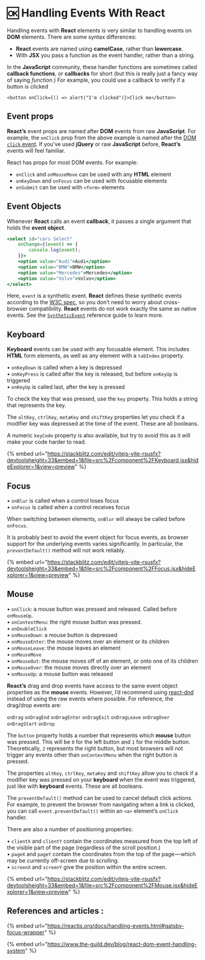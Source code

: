 # 🆗 Handling Events With React

Handling events with **React** elements is very similar to handling events on **DOM** elements. There are some syntax differences:

* **React** events are named using **camelCase**, rather than **lowercase**.
* With **JSX** you pass a function as the event handler, rather than a string.

In the **JavaScript** community, these handler functions are sometimes called **callback functions**, or **callbacks** for short (but this is really just a fancy way of saying _function_.) For example, you could use a callback to verify if a button is clicked

```
<button onClick={() => alert("I'm clicked")}>Click me</button>
```

## Event props

**React’s** event props are named after **DOM** events from raw **JavaScript**. For example, the `onClick` prop from the above example is named after the [DOM `click` event](https://developer.mozilla.org/en-US/docs/Web/Events/click). If you’ve used **jQuery** or raw **JavaScript** before, **React’s** events will feel familiar.

React has props for most DOM events. For example:

* `onClick` and `onMouseMove` can be used with any **HTML** element
* `onKeyDown` and `onFocus` can be used with focusable elements
* `onSubmit` can be used with `<form>` elements

## Event Objects

Whenever **React** calls an event **callback**, it passes a single argument that holds the **event object**.

```jsx
<select id="cars Select"
    onChange={(event) => {
        console.log(event);        
    }}>
    <option value="Audi">Audi</option>
    <option value="BMW">BMW</option>
    <option value="Mercedes">Mercedes</option>
    <option value="Volvo">Volvo</option>
</select>
```

Here, `event` is a synthetic event. **React** defines these synthetic events according to the [W3C spec](https://www.w3.org/TR/DOM-Level-3-Events/), so you don’t need to worry about cross-browser compatibility. **React** events do not work exactly the same as native events. See the [`SyntheticEvent`](https://reactjs.org/docs/events.html) reference guide to learn more.

## Keyboard <a href="#keyboard" id="keyboard"></a>

**Keyboard** events can be used with any focusable element. This includes **HTML** form elements, as well as any element with a `tabIndex` property.

• `onKeyDown` is called when a key is depressed\
• `onKeyPress` is called after the key is released, but before `onKeyUp` is triggered\
• `onKeyUp` is called last, after the key is pressed



To check the key that was pressed, use the `key` property. This holds a string that represents the key.

The `altKey`, `ctrlKey`, `metaKey` and `shiftKey` properties let you check if a modifier key was depressed at the time of the event. These are all booleans.

A numeric `keyCode` property is also available, but try to avoid this as it will make your code harder to read.

{% embed url="https://stackblitz.com/edit/vitejs-vite-rsusfx?devtoolsheight=33&embed=1&file=src%2Fcomponent%2FKeyboard.jsx&hideExplorer=1&view=preview" %}

## Focus <a href="#focus" id="focus"></a>

• `onBlur` is called when a control loses focus\
• `onFocus` is called when a control receives focus

When switching between elements, `onBlur` will always be called before `onFocus`.

It is probably best to avoid the event object for focus events, as browser support for the underlying events varies significantly. In particular, the `preventDefault()` method will not work reliably.

{% embed url="https://stackblitz.com/edit/vitejs-vite-rsusfx?devtoolsheight=33&embed=1&file=src%2Fcomponent%2FFocus.jsx&hideExplorer=1&view=preview" %}

## Mouse <a href="#mouse" id="mouse"></a>

• `onClick`: a mouse button was pressed and released. Called before `onMouseUp`.\
• `onContextMenu`: the right mouse button was pressed.\
• `onDoubleClick`\
• `onMouseDown`: a mouse button is depressed\
• `onMouseEnter`: the mouse moves over an element or its children\
• `onMouseLeave`: the mouse leaves an element\
• `onMouseMove`\
• `onMouseOut`: the mouse moves off of an element, or onto one of its children\
• `onMouseOver`: the mouse moves directly over an element\
• `onMouseUp`: a mouse button was released

**React’s** drag and drop events have access to the same event object properties as the **mouse** events. However, I’d recommend using [react-dnd](https://github.com/react-dnd/react-dnd) instead of using the raw events where possible. For reference, the drag/drop events are:

`onDrag` `onDragEnd` `onDragEnter` `onDragExit` `onDragLeave` `onDragOver` `onDragStart` `onDrop`



The `button` property holds a number that represents which **mouse** button was pressed. This will be `0` for the left button and `1` for the middle button. Theoretically, `2` represents the right button, but most browsers will not trigger any events other than `onContextMenu` when the right button is pressed.

The properties `altKey`, `ctrlKey`, `metaKey` and `shiftKey` allow you to check if a modifier key was pressed on your **keyboard** when the event was triggered, just like with **keyboard** events. These are all booleans.

The `preventDefault()` method can be used to cancel default click actions. For example, to prevent the browser from navigating when a link is clicked, you can call `event.preventDefault()` within an `<a>` element’s `onClick` handler.

There are also a number of positioning properties:

• `clientX` and `clientY` contain the coordinates measured from the top left of the visible part of the page (regardless of the scroll position.)\
• `pageX` and `pageY` contain the coordinates from the top of the page — which may be currently off-screen due to scrolling.\
• `screenX` and `screenY` give the position within the entire screen.

{% embed url="https://stackblitz.com/edit/vitejs-vite-rsusfx?devtoolsheight=33&embed=1&file=src%2Fcomponent%2FMouse.jsx&hideExplorer=1&view=preview" %}

## References and articles :&#x20;

{% embed url="https://reactjs.org/docs/handling-events.html#gatsby-focus-wrapper" %}

{% embed url="https://www.the-guild.dev/blog/react-dom-event-handling-system" %}

